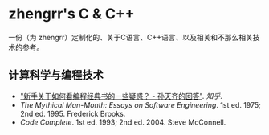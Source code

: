 # zhengrr's C & C++

一份（为 zhengrr）定制化的、关于C语言、C++语言、以及相关和不那么相关技术的参考。

## 计算科学与编程技术

+ ["新手关于如何看编程经典书的一些疑惑？ - 孙天齐的回答"](https://www.zhihu.com/question/26157282/answer/32455092). *知乎*.
+ *The Mythical Man-Month: Essays on Software Engineering*. 1st ed. 1975; 2nd ed. 1995. Frederick Brooks.
+ *Code Complete*. 1st ed. 1993; 2nd ed. 2004. Steve McConnell.
